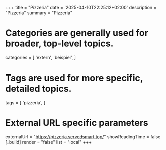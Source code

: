 +++
title = "Pizzeria"
date = '2025-04-10T22:25:12+02:00'
description = "Pizzeria"
summary = "Pizzeria"
# Categories are generally used for broader, top-level topics.
categories = [
 'extern',
 'beispiel',
]
# Tags are used for more specific, detailed topics.
tags = [
 'pizzeria',
]
# External URL specific parameters
externalUrl = "https://pizzeria.servedsmart.top/"
showReadingTime = false
[_build]
render = "false"
list = "local"
+++
